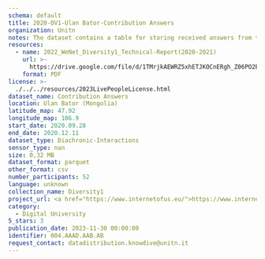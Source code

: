 ```yaml
---
schema: default
title: 2020-DV1-Ulan Bator-Contribution Answers
organization: Unitn
notes: The dataset contains a table for storing received answers from the user to the different types of contributions such as tasks for random time questions and time diaries for fixed frequency questions. It is part of Wenet Diversity 1 data collection, which contains data about the everyday life activities of students coming from 8 different universities located in China, Denmark, India, Italy, Mexico, Mongolia, Paraguay and UK. The data were collected via questionnaires, data coming from 27 smartphone sensors associated to thousand self-reported annotations over a period of 4 weeks.
resources:
  - name: 2022_WeNet_Diversity1_Technical-Report(2020-2021)
    url: >-
      https://drive.google.com/file/d/1TMrjkAEWRZ5xhETJKOCnERgh_Z06PO2E/view?usp=drive_link
    format: PDF
license: >-
  ./../../resources/2023LivePeopleLicense.html
dataset_name: Contribution Answers
location: Ulan Bator (Mongolia)
latitude_map: 47.92
longitude_map: 106.9
start_date: 2020.09.28
end_date: 2020.12.11
dataset_type: Diachronic-Interactions
sensor_type: nan
size: 0,32 MB
dataset_format: parquet
other_format: csv
number_participants: 52
language: unknown
collection_name: Diversity1
project_url: <a href="https://www.internetofus.eu/">https://www.internetofus.eu/</a>
category:
  - Digital University
5_stars: 3
publication_date: 2023-11-30 00:00:00
identifier: 004.AAAD.AAB.AB
request_contact: datadistribution.knowdive@unitn.it
---
```

